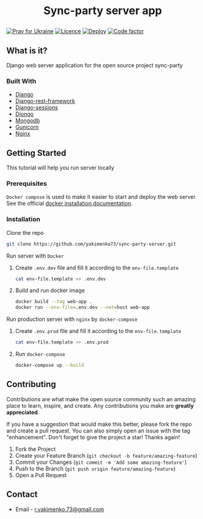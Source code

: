 # <p align="center">Sync-party server app</p>

[![Pray for Ukraine](https://img.shields.io/badge/made_in-ukraine-ffd700.svg?labelColor=0057b7)](https://stand-with-ukraine.pp.ua)
[![Licence](https://img.shields.io/github/license/yakimenko73/sync-party-server)](https://github.com/yakimenko73/sync-party-server/blob/master/LICENSE)
[![Deploy](https://github.com/yakimenko73/sync-party-server/actions/workflows/docker-image.yml/badge.svg)](https://github.com/yakimenko73/sync-party-server/actions/workflows/docker-image.yml)
[![Code factor](https://www.codefactor.io/repository/github/yakimenko73/sync-party-server/badge)](https://www.codefactor.io/repository/github/yakimenko73/sync-party-server)

## What is it?

Django web server application for the open source project sync-party

### Built With

* [Django](https://www.djangoproject.com/)
* [Django-rest-framework](https://www.django-rest-framework.org/)
* [Django-sessions](https://docs.djangoproject.com/en/4.0/topics/http/sessions/)
* [Djongo](https://www.djongomapper.com/)
* [Mongodb](https://www.mongodb.com/)
* [Gunicorn](https://gunicorn.org/)
* [Nginx](https://nginx.org/en/)

## Getting Started

This tutorial will help you run server locally

### Prerequisites

`Docker compose` is used to make it easier to start and deploy the web server. See the
official [docker installation documentation](https://docs.docker.com/compose/install/).

### Installation

Clone the repo

   ```sh
   git clone https://github.com/yakimenko73/sync-party-server.git
   ```

Run server with `Docker`

1. Create `.env.dev` file and fill it according to the `env-file.template`
   ```sh
   cat env-file.template >> .env.dev
   ```
3. Build and run docker image
   ```sh
   docker build --tag web-app .
   docker run --env-file=.env.dev --net=host web-app
   ```

Run production server with `nginx` by `docker-compose`

1. Create `.env.prod` file and fill it according to the `env-file.template`
    ```sh
    cat env-file.template >> .env.prod
    ```
2. Run `docker-compose`
   ```sh
   docker-compose up --build
   ```

## Contributing

Contributions are what make the open source community such an amazing place to learn, inspire, and create. Any
contributions you make are **greatly appreciated**.

If you have a suggestion that would make this better, please fork the repo and create a pull request. You can also
simply open an issue with the tag "enhancement". Don't forget to give the project a star! Thanks again!

1. Fork the Project
2. Create your Feature Branch (`git checkout -b feature/amazing-feature`)
3. Commit your Changes (`git commit -m 'Add some amazing-feature'`)
4. Push to the Branch (`git push origin feature/amazing-feature`)
5. Open a Pull Request

## Contact
* Email - r.yakimenko.73@gmail.com
